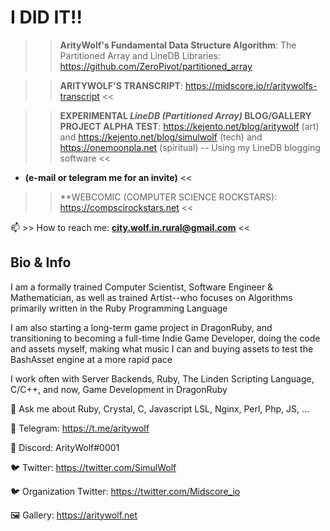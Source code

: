 # I DID IT!!
>> **ArityWolf's Fundamental Data Structure Algorithm**: The Partitioned Array and LineDB Libraries: https://github.com/ZeroPivot/partitioned_array

>> **ARITYWOLF'S TRANSCRIPT**: https://midscore.io/r/aritywolfs-transcript <<

>> **EXPERIMENTAL ***LineDB (Partitioned Array)*** BLOG/GALLERY PROJECT ALPHA TEST**: https://kejento.net/blog/aritywolf (art) and https://kejento.net/blog/simulwolf (tech) and https://onemoonpla.net (spiritual) -- Using my LineDB blogging software <<
* **(e-mail or telegram me for an invite)** <<

>> **WEBCOMIC (COMPUTER SCIENCE ROCKSTARS): https://compscirockstars.net <<

📫 >> How to reach me: **city.wolf.in.rural@gmail.com** <<



## Bio & Info

I am a formally trained Computer Scientist, Software Engineer & Mathematician, as well as trained Artist--who focuses on Algorithms primarily written in the Ruby Programming Language

I am also starting a long-term game project in DragonRuby, and transitioning to becoming a full-time Indie Game Developer, doing the code and assets myself, making what music I can and buying assets to test the BashAsset engine at a more rapid pace

I work often with Server Backends, Ruby, The Linden Scripting Language, C/C++, and now, Game Development in DragonRuby

💬 Ask me about Ruby, Crystal, C, Javascript LSL, Nginx, Perl, Php, JS, ...

📲 Telegram: https://t.me/aritywolf

📲 Discord: ArityWolf#0001

🐦 Twitter: https://twitter.com/SimulWolf

🐦 Organization Twitter: https://twitter.com/Midscore_io

🖼️ Gallery: https://aritywolf.net
